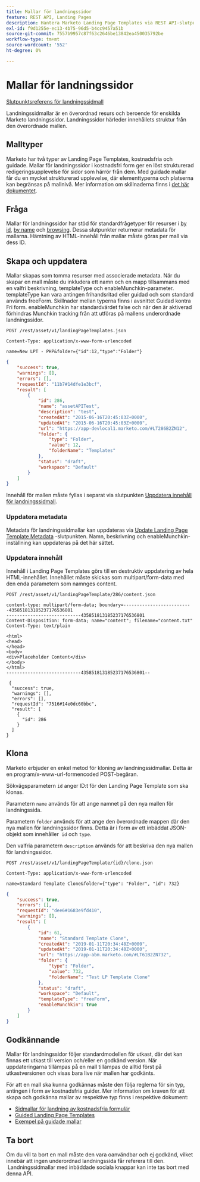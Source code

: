 ```yaml
---
title: Mallar för landningssidor
feature: REST API, Landing Pages
description: Hantera Marketo Landing Page Templates via REST API-slutpunkter för kostnadsfria formulär och guidade typer, fråga efter ID eller namn, skapa, uppdatera HTML, klona, Munchkin.
exl-id: f9d1255e-ec13-4b75-96d5-b4cc9457a51b
source-git-commit: 7557b9957c87f63c2646be13842ea450035792be
workflow-type: tm+mt
source-wordcount: '552'
ht-degree: 0%

---
```


# Mallar för landningssidor

[Slutpunktsreferens för landningssidmall](https://developer.adobe.com/marketo-apis/api/asset/#tag/Landing-Page-Templates)

Landningssidmallar är en överordnad resurs och beroende för enskilda Marketo landningssidor. Landningssidor härleder innehållets struktur från den överordnade mallen.

## Malltyper

Marketo har två typer av Landing Page Templates, kostnadsfria och guidade. Mallar för landningssidor i kostnadsfri form ger en löst strukturerad redigeringsupplevelse för sidor som härrör från dem. Med guidade mallar får du en mycket strukturerad upplevelse, där elementtyperna och platserna kan begränsas på mallnivå. Mer information om skillnaderna finns i [det här dokumentet](https://experienceleague.adobe.com/en/docs/marketo/using/product-docs/demand-generation/landing-pages/understanding-landing-pages/understanding-free-form-vs-guided-landing-pages).

## Fråga

Mallar för landningssidor har stöd för standardfrågetyper för resurser i [by id](https://developer.adobe.com/marketo-apis/api/asset/#tag/Landing-Page-Templates/operation/getLandingPageTemplateByIdUsingGET), [by name](https://developer.adobe.com/marketo-apis/api/asset/#tag/Landing-Page-Templates/operation/getLandingPageTemplateByNameUsingGET) och [browsing](https://developer.adobe.com/marketo-apis/api/asset/#tag/Landing-Page-Templates/operation/getLandingPageTemplatesUsingGET). Dessa slutpunkter returnerar metadata för mallarna. Hämtning av HTML-innehåll från mallar måste göras per mall via dess ID.

## Skapa och uppdatera

Mallar skapas som tomma resurser med associerade metadata. När du skapar en mall måste du inkludera ett namn och en mapp tillsammans med en valfri beskrivning, templateType och enableMunchkin-parameter. templateType kan vara antingen frihandsritad eller guidad och som standard används freeForm. Skillnader mellan typerna finns i avsnittet Guidad kontra Fri form. enableMunchkin har standardvärdet false och när den är aktiverad förhindras Munchkin tracking från att utföras på mallens underordnade landningssidor.

```
POST /rest/asset/v1/landingPageTemplates.json
```

```
Content-Type: application/x-www-form-urlencoded
```

```
name=New LPT - PHP&folder={"id":12,"type":"Folder"}
```

```json
{
    "success": true,
    "warnings": [],
    "errors": [],
    "requestId": "11b7#14dfe1e3bcf",
    "result": [
        {
            "id": 286,
            "name": "assetAPITest",
            "description": "test",
            "createdAt": "2015-06-16T20:45:03Z+0000",
            "updatedAt": "2015-06-16T20:45:03Z+0000",
            "url": "https://app-devlocal1.marketo.com/#LT286B2ZN12",
            "folder": {
                "type": "Folder",
                "value": 12,
                "folderName": "Templates"
            },
            "status": "draft",
            "workspace": "Default"
        }
    ]
}
```

Innehåll för mallen måste fyllas i separat via slutpunkten [Uppdatera innehåll för landningssidmall](https://developer.adobe.com/marketo-apis/api/asset/#tag/Landing-Page-Templates/operation/updateLandingPageTemplateContentUsingPOST).

### Uppdatera metadata

Metadata för landningssidmallar kan uppdateras via [Update Landing Page Template Metadata](https://developer.adobe.com/marketo-apis/api/asset/#tag/Landing-Page-Templates/operation/updateLpTemplateUsingPOST) -slutpunkten. Namn, beskrivning och enableMunchkin-inställning kan uppdateras på det här sättet.

### Uppdatera innehåll

Innehåll i Landing Page Templates görs till en destruktiv uppdatering av hela HTML-innehållet. Innehållet måste skickas som multipart/form-data med den enda parametern som namnges content.

```
POST /rest/asset/v1/landingPageTemplate/286/content.json
```

```
content-type: multipart/form-data; boundary=--------------------------435851813185237176536801
----------------------------435851813185237176536801
Content-Disposition: form-data; name="content"; filename="content.txt"
Content-Type: text/plain

<html>
<head>
</head>
<body>
<div>Placeholder Content</div>
</body>
</html>
----------------------------435851813185237176536801--
```

```
 {
  "success": true,
  "warnings": [],
  "errors": [],
  "requestId": "7516#14e0dc60bbc",
  "result": [
    {
      "id": 286
    }
  ]
}
```

## Klona

Marketo erbjuder en enkel metod för kloning av landningssidmallar. Detta är en program/x-www-url-formencoded POST-begäran.

Sökvägsparametern `id` anger ID:t för den Landing Page Template som ska klonas.

Parametern `name` används för att ange namnet på den nya mallen för landningssida.

Parametern `folder` används för att ange den överordnade mappen där den nya mallen för landningssidor finns. Detta är i form av ett inbäddat JSON-objekt som innehåller  `id` och `type`.

Den valfria parametern `description` används för att beskriva den nya mallen för landningssidor.

```
POST /rest/asset/v1/landingPageTemplate/{id}/clone.json
```

```
Content-Type: application/x-www-form-urlencoded
```

```
name=Standard Template Clone&folder={"type": "Folder", "id": 732}
```

```json
{
    "success": true,
    "errors": [],
    "requestId": "dee6#1683e9fd410",
    "warnings": [],
    "result": [
        {
            "id": 61,
            "name": "Standard Template Clone",
            "createdAt": "2019-01-11T20:34:48Z+0000",
            "updatedAt": "2019-01-11T20:34:48Z+0000",
            "url": "https://app-abm.marketo.com/#LT61B2ZN732",
            "folder": {
                "type": "Folder",
                "value": 732,
                "folderName": "Test LP Template Clone"
            },
            "status": "draft",
            "workspace": "Default",
            "templateType": "freeForm",
            "enableMunchkin": true
        }
    ]
}
```

## Godkännande

Mallar för landningssidor följer standardmodellen för utkast, där det kan finnas ett utkast till version och/eller en godkänd version. När uppdateringarna tillämpas på en mall tillämpas de alltid först på utkastversionen och visas bara live när mallen har godkänts.

För att en mall ska kunna godkännas måste den följa reglerna för sin typ, antingen i form av kostnadsfria guider. Mer information om kraven för att skapa och godkänna mallar av respektive typ finns i respektive dokument:

- [Sidmallar för landning av kostnadsfria formulär](https://experienceleague.adobe.com/en/docs/marketo/using/product-docs/demand-generation/landing-pages/landing-page-templates/create-a-free-form-landing-page-template)
- [Guided Landing Page Templates](https://experienceleague.adobe.com/en/docs/marketo/using/product-docs/demand-generation/landing-pages/landing-page-templates/create-a-guided-landing-page-template)
- [Exempel på guidade mallar](https://experienceleague.adobe.com/en/docs/marketo/using/product-docs/demand-generation/landing-pages/landing-page-templates/guided-landing-page-template-list)

## Ta bort

Om du vill ta bort en mall måste den vara oanvändbar och ej godkänd, vilket innebär att ingen underordnad landningssida får referera till den.  Landningssidmallar med inbäddade sociala knappar kan inte tas bort med denna API.
